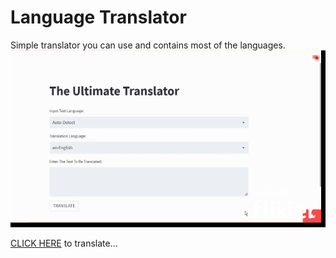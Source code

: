 # Language Translator

Simple translator you can use and contains most of the languages.
![](https://github.com/programindz/language-translator/blob/main/New%20Project.gif)
<div>
  <a href = 'https://programindz-language-translator-translator-3r037a.streamlit.app/'>CLICK HERE<a/> to translate...
  <div/>
